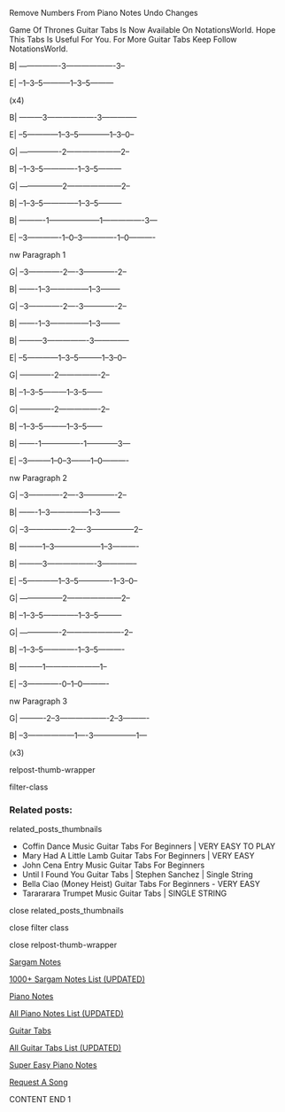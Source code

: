 
Remove Numbers From Piano Notes
Undo Changes

Game Of Thrones Guitar Tabs Is Now Available On NotationsWorld. Hope This Tabs Is Useful For You. For More Guitar Tabs Keep Follow NotationsWorld.



B| —————-3——————-3–

E| –1–3–5———–1–3–5———

(x4)



B| ———3——————-3————–

E| –5————1–3–5————1–3–0–



G| —————-2———————2–

B| –1–3–5————-1–3–5———



G| —————–2———————2–

B| –1–3–5————–1–3–5———



B| ———-1——————–1—————-3—

E| –3————-1–0–3————-1–0———-



nw Paragraph 1

G| –3————-2—-3————-2–

B| ——-1–3—————1–3——–



G| –3————-2—-3————-2–

B| ——-1–3—————1–3——–



B| ———3—————-3————–

E| –5————1–3–5———1–3–0–



G| ————-2—————-2–

B| –1–3–5———1–3–5——



G| ————-2—————-2–

B| –1–3–5———1–3–5——



B| ——-1—————-1————3—

E| –3———1–0–3——–1–0———-

nw Paragraph 2



G| –3————-2—-3————-2–

B| ——-1–3—————1–3——–



G| –3—————-2—-3—————–2–

B| ———1–3——————1–3———-



B| ———3——————-3————–

E| –5————1–3–5————-1–3–0–



G| —————–2———————2–

B| –1–3–5————–1–3–5———



G| —————-2———————-2–

B| –1–3–5————-1–3–5———-



B| ———1———————1–

E| –3————-0–1–0———-



nw Paragraph 3

G| ———-2–3——————-2–3———-

B| –3——————1—-3—————–1—

(x3)

relpost-thumb-wrapper

filter-class

### Related posts:

related_posts_thumbnails

* Coffin Dance Music Guitar Tabs For Beginners | VERY EASY TO PLAY
* Mary Had A Little Lamb Guitar Tabs For Beginners | VERY EASY
* John Cena Entry Music Guitar Tabs For Beginners
* Until I Found You Guitar Tabs | Stephen Sanchez | Single String
* Bella Ciao (Money Heist) Guitar Tabs For Beginners - VERY EASY
* Tarararara Trumpet Music Guitar Tabs | SINGLE STRING

close related_posts_thumbnails

close filter class

close relpost-thumb-wrapper

[Sargam Notes](https://www.notationsworld.com/sargam-notes.html)

[1000+ Sargam Notes List (UPDATED)](https://www.notationsworld.com/all-songs-list-sargam-notes.html)

[Piano Notes](https://www.notationsworld.com/piano-notes.html)

[All Piano Notes List (UPDATED)](https://www.notationsworld.com/all-songs-list-piano-notes.html)

[Guitar Tabs](https://www.notationsworld.com/guitar-tabs.html)

[All Guitar Tabs List (UPDATED)](https://www.notationsworld.com/all-songs-list-guitar-tabs.html)

[Super Easy Piano Notes](https://studywall.in/)

[Request A Song](https://www.notationsworld.com/request-a-song.html)

CONTENT END 1

